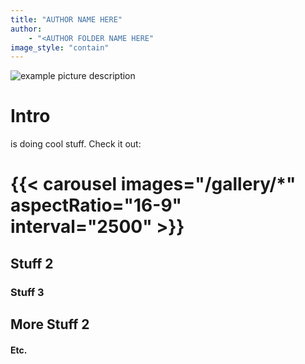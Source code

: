 ```yaml
---
title: "AUTHOR NAME HERE"
author: 
    - "<AUTHOR FOLDER NAME HERE"
image_style: "contain"
---
```


![example picture description](https://www.currentaffairs.org/hubfs/Imported_Blog_Media/luddites-1024x649-1.jpg "example picture title")


# Intro
<Author> is doing cool stuff. Check it out:


# {{< carousel images="<author>/gallery/*" aspectRatio="16-9" interval="2500" >}}


## Stuff 2

### Stuff 3

## More Stuff 2

#### Etc.